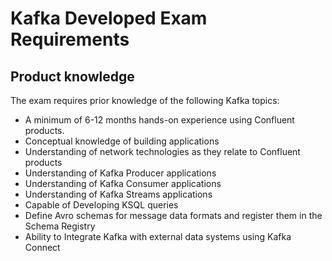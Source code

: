 # Kafka Developed Exam Requirements

## Product knowledge

The exam requires prior knowledge of the following Kafka topics:

- A minimum of 6-12 months hands-on experience using Confluent products.
- Conceptual knowledge of building applications
- Understanding of network technologies as they relate to Confluent products
- Understanding of Kafka Producer applications
- Understanding of Kafka Consumer applications
- Understanding of Kafka Streams applications
- Capable of Developing KSQL queries
- Define Avro schemas for message data formats and register them in the Schema Registry
- Ability to Integrate Kafka with external data systems using Kafka Connect